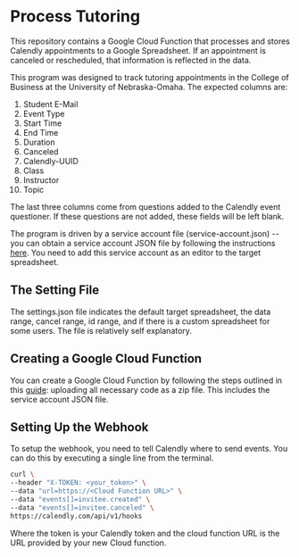 # Process Tutoring
 
This repository contains a Google Cloud Function that processes and stores Calendly appointments to a Google Spreadsheet.   If an appointment is canceled or rescheduled, that information is reflected in the data.

This program was designed to track tutoring appointments in the College of Business at the University of Nebraska-Omaha. The expected columns are:

1. Student E-Mail	
2. Event Type	
3. Start Time	
4. End Time
5. Duration	
6. Canceled	
7. Calendly-UUID	
8. Class	
9. Instructor	
10. Topic
    
The last three columns come from questions added to the Calendly event questioner.  If these questions are not added, these fields will be left blank.

The program is driven by a service account file (service-account.json) -- you can obtain a service account JSON file by following the instructions [here](https://cloud.google.com/iam/docs/creating-managing-service-account-keys).  You need to add this service account as an editor to the target spreadsheet. 

## The Setting File

The settings.json file indicates the default target spreadsheet, the data range, cancel range, id range, and if there is a custom spreadsheet for some users.  The file is relatively self explanatory. 

## Creating a Google Cloud Function

You can create a Google Cloud Function by following the steps outlined in this [guide](https://cloud.google.com/functions/docs/quickstart-console): uploading all necessary code as a zip file.  This includes the service account JSON file. 

## Setting Up the Webhook

To setup the webhook, you need to tell Calendly where to send events.  You can do this by executing a single line from the terminal.

```bash
curl \
--header "X-TOKEN: <your_token>" \
--data "url=https://<Cloud Function URL>" \
--data "events[]=invitee.created" \
--data "events[]=invitee.canceled" \
https://calendly.com/api/v1/hooks
```

Where the token is your Calendly token and the cloud function URL is the URL provided by your new Cloud function.